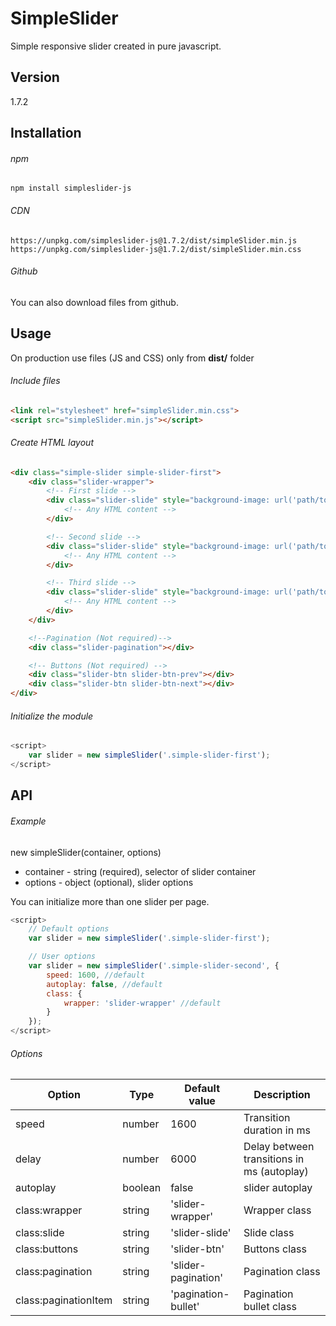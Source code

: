 # SimpleSlider
Simple responsive slider created in pure javascript.

## Version
1.7.2

## Installation

###### npm
```
npm install simpleslider-js
```

###### CDN
```
https://unpkg.com/simpleslider-js@1.7.2/dist/simpleSlider.min.js
https://unpkg.com/simpleslider-js@1.7.2/dist/simpleSlider.min.css
```

###### Github
You can also download files from github.

## Usage
On production use files (JS and CSS) only from **dist/** folder

###### Include files
```html
<link rel="stylesheet" href="simpleSlider.min.css"> 
<script src="simpleSlider.min.js"></script>  
```

###### Create HTML layout
```html
<div class="simple-slider simple-slider-first">
    <div class="slider-wrapper">
        <!-- First slide -->
        <div class="slider-slide" style="background-image: url('path/to/image')">
            <!-- Any HTML content -->
        </div>

        <!-- Second slide -->
        <div class="slider-slide" style="background-image: url('path/to/image')">
            <!-- Any HTML content -->
        </div>

        <!-- Third slide -->
        <div class="slider-slide" style="background-image: url('path/to/image')">
            <!-- Any HTML content -->
        </div>
    </div>

    <!--Pagination (Not required)-->
    <div class="slider-pagination"></div>

    <!-- Buttons (Not required) -->
    <div class="slider-btn slider-btn-prev"></div>
    <div class="slider-btn slider-btn-next"></div> 
</div>
```

###### Initialize the module
```javascript
<script>
    var slider = new simpleSlider('.simple-slider-first');
</script>
```

## API

###### Example
new simpleSlider(container, options)

* container - string (required), selector of slider container
* options - object (optional), slider options

You can initialize more than one slider per page.

```javascript
<script>
    // Default options
    var slider = new simpleSlider('.simple-slider-first');  

    // User options
    var slider = new simpleSlider('.simple-slider-second', {
        speed: 1600, //default
        autoplay: false, //default
        class: {
            wrapper: 'slider-wrapper' //default
        }
    });
</script>
```

###### Options

| Option  | Type | Default value | Description |
| ----- | ----- | ----- | ----- |
| speed | number | 1600 | Transition duration in ms |
| delay | number | 6000 | Delay between transitions in ms (autoplay)|
| autoplay | boolean | false | slider autoplay |
| class:wrapper | string | 'slider-wrapper' | Wrapper class |
| class:slide | string | 'slider-slide' | Slide class |
| class:buttons | string | 'slider-btn' | Buttons class |
| class:pagination | string | 'slider-pagination' | Pagination class |
| class:paginationItem | string | 'pagination-bullet' | Pagination bullet class |